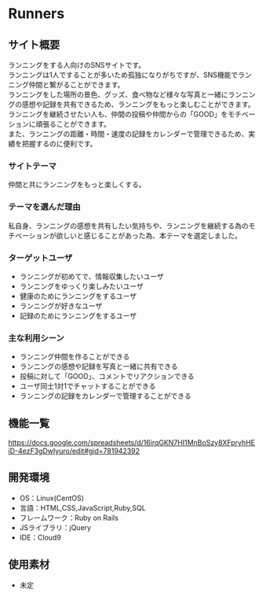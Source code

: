 # Runners

## サイト概要
ランニングをする人向けのSNSサイトです。  
ランニングは1人ですることが多いため孤独になりがちですが、SNS機能でランニング仲間と繋がることができます。  
ランニングをした場所の景色、グッズ、食べ物など様々な写真と一緒にランニングの感想や記録を共有できるため、ランニングをもっと楽しむことができます。  
ランニングを継続させたい人も、仲間の投稿や仲間からの「GOOD」をモチベーションに頑張ることができます。  
また、ランニングの距離・時間・速度の記録をカレンダーで管理できるため、実績を把握するのに便利です。

### サイトテーマ
仲間と共にランニングをもっと楽しくする。

### テーマを選んだ理由
私自身、ランニングの感想を共有したい気持ちや、ランニングを継続する為のモチベーションが欲しいと感じることがあった為、本テーマを選定しました。

### ターゲットユーザ
- ランニングが初めてで、情報収集したいユーザ
- ランニングをゆっくり楽しみたいユーザ
- 健康のためにランニングをするユーザ
- ランニングが好きなユーザ
- 記録のためにランニングをするユーザ

### 主な利用シーン
- ランニング仲間を作ることができる
- ランニングの感想や記録を写真と一緒に共有できる
- 投稿に対して「GOOD」、コメントでリアクションできる
- ユーザ同士1対1でチャットすることができる
- ランニングの記録をカレンダーで管理することができる

## 機能一覧
https://docs.google.com/spreadsheets/d/16irqGKN7HI1MnBoSzy8XFpryhHEiD-4ezF3gDwIyuro/edit#gid=781942392

## 開発環境
- OS：Linux(CentOS)
- 言語：HTML,CSS,JavaScript,Ruby,SQL
- フレームワーク：Ruby on Rails
- JSライブラリ：jQuery
- IDE：Cloud9

## 使用素材
- 未定